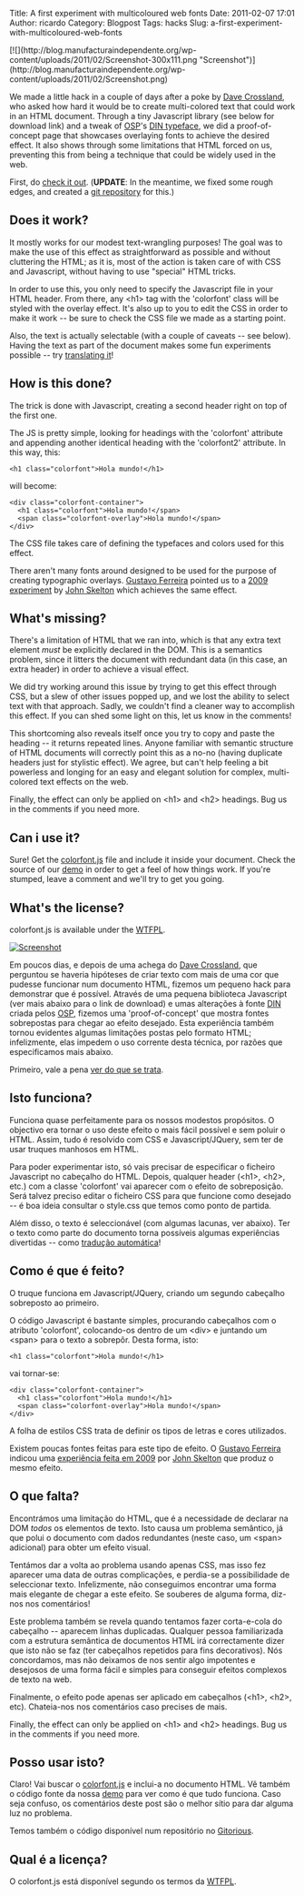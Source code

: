 Title: A first experiment with multicoloured web fonts
Date: 2011-02-07 17:01
Author: ricardo
Category: Blogpost
Tags: hacks
Slug: a-first-experiment-with-multicoloured-web-fonts

<!--:en-->

<!-- p, li { white-space: pre-wrap; } -->[![](http://blog.manufacturaindependente.org/wp-content/uploads/2011/02/Screenshot-300x111.png "Screenshot")](http://blog.manufacturaindependente.org/wp-content/uploads/2011/02/Screenshot.png)

We made a little hack in a couple of days after a poke by [Dave
Crossland](http://understandingfonts.com/), who asked how hard it would
be to create multi-colored text that could work in an HTML document.
Through a tiny Javascript library (see below for download link) and a
tweak of [OSP](http://ospublish.constantvzw.org)'s [DIN
typeface](http://ospublish.constantvzw.org/foundry/osp-din/), we did a
proof-of-concept page that showcases overlaying fonts to achieve the
desired effect. It also shows through some limitations that HTML forced
on us, preventing this from being a technique that could be widely used
in the web.

First, do [check it
out](http://manufacturaindependente.com/colorfont/v1). (**UPDATE**: In
the meantime, we fixed some rough edges, and created a [git
repository](https://gitorious.org/manufacturaindhacks/colorfont) for
this.)

Does it work?
-------------

It mostly works for our modest text-wrangling purposes! The goal was to
make the use of this effect as straightforward as possible and without
cluttering the HTML; as it is, most of the action is taken care of with
CSS and Javascript, without having to use "special" HTML tricks.

In order to use this, you only need to specify the Javascript file in
your HTML header. From there, any \<h1\> tag with the 'colorfont' class
will be styled with the overlay effect. It's also up to you to edit the
CSS in order to make it work -- be sure to check the CSS file we made as
a starting point.

Also, the text is actually selectable (with a couple of caveats -- see
below). Having the text as part of the document makes some fun
experiments possible -- try [translating
it](http://translate.google.com/translate?hl=en&sl=en&tl=eu&u=http%3A%2F%2Fmanufacturaindependente.com%2Fcolorfont%2F)!

How is this done?
-----------------

The trick is done with Javascript, creating a second header right on top
of the first one.

The JS is pretty simple, looking for headings with the 'colorfont'
attribute and appending another identical heading with the 'colorfont2'
attribute. In this way, this:

    <h1 class="colorfont">Hola mundo!</h1>

will become:

    <div class="colorfont-container">
      <h1 class="colorfont">Hola mundo!</span>
      <span class="colorfont-overlay">Hola mundo!</span>
    </div>

The CSS file takes care of defining the typefaces and colors used for
this effect.

There aren't many fonts around designed to be used for the purpose of
creating typographic overlays. [Gustavo
Ferreira](http://twitter.com/hipertipo) pointed us to a [2009
experiment](http://afrojet.com/brutal) by [John
Skelton](http://afrojet.com/) which achieves the same effect.

What's missing?
---------------

There's a limitation of HTML that we ran into, which is that any extra
text element *must* be explicitly declared in the DOM. This is a
semantics problem, since it litters the document with redundant data (in
this case, an extra header) in order to achieve a visual effect.

We did try working around this issue by trying to get this effect
through CSS, but a slew of other issues popped up, and we lost the
ability to select text with that approach. Sadly, we couldn't find a
cleaner way to accomplish this effect. If you can shed some light on
this, let us know in the comments!

This shortcoming also reveals itself once you try to copy and paste the
heading -- it returns repeated lines. Anyone familiar with semantic
structure of HTML documents will correctly point this as a no-no (having
duplicate headers just for stylistic effect). We agree, but can't help
feeling a bit powerless and longing for an easy and elegant solution for
complex, multi-colored text effects on the web.

Finally, the effect can only be applied on \<h1\> and \<h2\> headings.
Bug us in the comments if you need more.

Can i use it?
-------------

Sure! Get the
[colorfont.js](http://manufacturaindependente.com/colorfont/colorfont.js)
file and include it inside your document. Check the source of our
[demo](http://manufacturaindependente.com/colorfont/) in order to get a
feel of how things work. If you're stumped, leave a comment and we'll
try to get you going.

What's the license?
-------------------

colorfont.js is available under the [WTFPL](http://sam.zoy.org/wtfpl/).

<!--:--><!--:pt-->

[![](../wp-content/uploads/2011/02/Screenshot-300x111.png "Screenshot")](../wp-content/uploads/2011/02/Screenshot.png)

Em poucos dias, e depois de uma achega do [Dave
Crossland](http://understandingfonts.com/), que perguntou se haveria
hipóteses de criar texto com mais de uma cor que pudesse funcionar num
documento HTML, fizemos um pequeno hack para demonstrar que é possível.
Através de uma pequena biblioteca Javascript (ver mais abaixo para o
link de download) e umas alterações à fonte
[DIN](http://ospublish.constantvzw.org/foundry/osp-din/) criada pelos
[OSP](http://ospublish.constantvzw.org/), fizemos uma 'proof-of-concept'
que mostra fontes sobrepostas para chegar ao efeito desejado. Esta
experiência também tornou evidentes algumas limitações postas pelo
formato HTML; infelizmente, elas impedem o uso corrente desta técnica,
por razões que especificamos mais abaixo.

Primeiro, vale a pena [ver do que se
trata](http://manufacturaindependente.com/colorfont/).

<!--:--><!--more--><!--:pt-->

Isto funciona?
--------------

Funciona quase perfeitamente para os nossos modestos propósitos. O
objectivo era tornar o uso deste efeito o mais fácil possível e sem
poluir o HTML. Assim, tudo é resolvido com CSS e Javascript/JQuery, sem
ter de usar truques manhosos em HTML.

Para poder experimentar isto, só vais precisar de especificar o ficheiro
Javascript no cabeçalho do HTML. Depois, qualquer header (\<h1\>,
\<h2\>, etc.) com a classe 'colorfont' vai aparecer com o efeito de
sobreposição. Será talvez preciso editar o ficheiro CSS para que
funcione como desejado -- é boa ideia consultar o style.css que temos
como ponto de partida.

Além disso, o texto é seleccionável (com algumas lacunas, ver abaixo).
Ter o texto como parte do documento torna possíveis algumas experiências
divertidas -- como [tradução
automática](http://translate.google.com/translate?hl=en&sl=en&tl=eu&u=http%3A%2F%2Fmanufacturaindependente.com%2Fcolorfont%2F)!<a href="http://translate.google.com/translate?hl=en&amp;sl=en&amp;tl=eu&amp;u=http%3A%2F%2Fmanufacturaindependente.com%2Fcolorfont%2F">

</a>

Como é que é feito?
-------------------

O truque funciona em Javascript/JQuery, criando um segundo cabeçalho
sobreposto ao primeiro.

O código Javascript é bastante simples, procurando cabeçalhos com o
atributo 'colorfont', colocando-os dentro de um \<div\> e juntando um
\<span\> para o texto a sobrepôr. Desta forma, isto:

    <h1 class="colorfont">Hola mundo!</h1>

vai tornar-se:

    <div class="colorfont-container">
      <h1 class="colorfont">Hola mundo!</h1>
      <span class="colorfont-overlay">Hola mundo!</span>
    </div>

A folha de estilos CSS trata de definir os tipos de letras e cores
utilizados.

Existem poucas fontes feitas para este tipo de efeito. O [Gustavo
Ferreira](http://twitter.com/hipertipo) indicou uma [experiência feita
em 2009](http://afrojet.com/brutal) por [John
Skelton](http://afrojet.com/) que produz o mesmo efeito.

O que falta?
------------

Encontrámos uma limitação do HTML, que é a necessidade de declarar na
DOM *todos* os elementos de texto. Isto causa um problema semântico, já
que polui o documento com dados redundantes (neste caso, um \<span\>
adicional) para obter um efeito visual.

Tentámos dar a volta ao problema usando apenas CSS, mas isso fez
aparecer uma data de outras complicações, e perdia-se a possibilidade de
seleccionar texto. Infelizmente, não conseguimos encontrar uma forma
mais elegante de chegar a este efeito. Se souberes de alguma forma,
diz-nos nos comentários!

Este problema também se revela quando tentamos fazer corta-e-cola do
cabeçalho -- aparecem linhas duplicadas. Qualquer pessoa familiarizada
com a estrutura semântica de documentos HTML irá correctamente dizer que
isto não se faz (ter cabeçalhos repetidos para fins decorativos). Nós
concordamos, mas não deixamos de nos sentir algo impotentes e desejosos
de uma forma fácil e simples para conseguir efeitos complexos de texto
na web.

Finalmente, o efeito pode apenas ser aplicado em cabeçalhos (\<h1\>,
\<h2\>, etc). Chateia-nos nos comentários caso precises de mais.

Finally, the effect can only be applied on \<h1\> and \<h2\> headings.
Bug us in the comments if you need more.

Posso usar isto?
----------------

Claro! Vai buscar o
[colorfont.js](http://manufacturaindependente.com/colorfont/colorfont.js)
e inclui-a no documento HTML. Vê também o código fonte da nossa
[demo](http://manufacturaindependente.com/colorfont/) para ver como é
que tudo funciona. Caso seja confuso, os comentários deste post são o
melhor sítio para dar alguma luz no problema.

Temos também o código disponível num repositório no
[Gitorious](http://gitorious.org/mihacks/colorfont).

Qual é a licença?
-----------------

O colorfont.js está disponível segundo os termos da
[WTFPL](http://sam.zoy.org/wtfpl/).

</p>
<!--:-->

